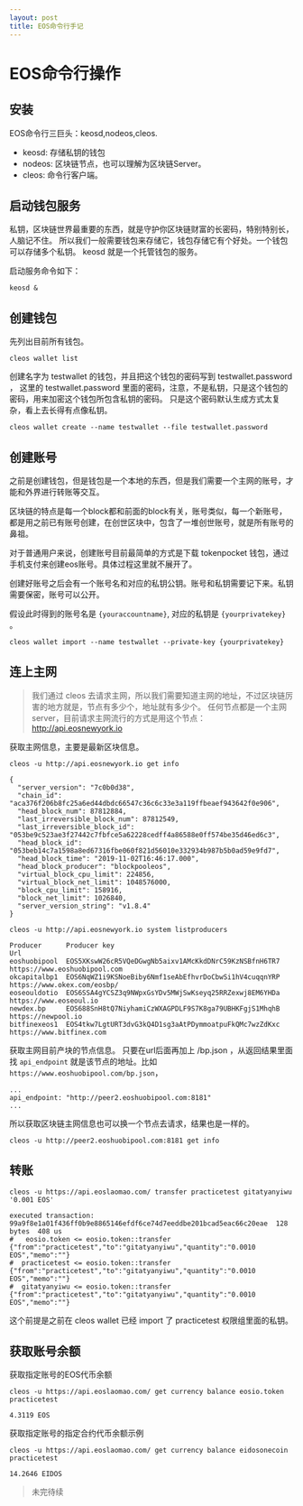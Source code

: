 ```yaml
---
layout: post
title: EOS命令行手记
---
```


# EOS命令行操作

## 安装

EOS命令行三巨头：keosd,nodeos,cleos.

- keosd: 存储私钥的钱包
- nodeos: 区块链节点，也可以理解为区块链Server。
- cleos: 命令行客户端。

## 启动钱包服务

私钥，区块链世界最重要的东西，就是守护你区块链财富的长密码，特别特别长，人脑记不住。
所以我们一般需要钱包来存储它，钱包存储它有个好处。一个钱包可以存储多个私钥。
keosd 就是一个托管钱包的服务。

启动服务命令如下：

```
keosd &
```

## 创建钱包


先列出目前所有钱包。

```
cleos wallet list
```

创建名字为 testwallet 的钱包，并且把这个钱包的密码写到 testwallet.password ，
这里的 testwallet.password 里面的密码，注意，不是私钥，只是这个钱包的密码，用来加密这个钱包所包含私钥的密码。
只是这个密码默认生成方式太复杂，看上去长得有点像私钥。

```
cleos wallet create --name testwallet --file testwallet.password
```

## 创建账号

之前是创建钱包，但是钱包是一个本地的东西，但是我们需要一个主网的账号，才能和外界进行转账等交互。

区块链的特点是每一个block都和前面的block有关，账号类似，每一个新账号，都是用之前已有账号创建，在创世区块中，包含了一堆创世账号，就是所有账号的鼻祖。

对于普通用户来说，创建账号目前最简单的方式是下载 tokenpocket 钱包，通过手机支付来创建eos账号。具体过程这里就不展开了。

创建好账号之后会有一个账号名和对应的私钥公钥。账号和私钥需要记下来。私钥需要保密，账号可以公开。

假设此时得到的账号名是 `{youraccountname}`, 对应的私钥是 `{yourprivatekey}` 。

```
cleos wallet import --name testwallet --private-key {yourprivatekey}
```

## 连上主网

> 我们通过 cleos 去请求主网，所以我们需要知道主网的地址，不过区块链厉害的地方就是，节点有多少个，地址就有多少个。
> 任何节点都是一个主网server，目前请求主网流行的方式是用这个节点：http://api.eosnewyork.io 

获取主网信息，主要是最新区块信息。

```
cleos -u http://api.eosnewyork.io get info

{
  "server_version": "7c0b0d38",
  "chain_id": "aca376f206b8fc25a6ed44dbdc66547c36c6c33e3a119ffbeaef943642f0e906",
  "head_block_num": 87812884,
  "last_irreversible_block_num": 87812549,
  "last_irreversible_block_id": "053be9c523ae3f27442c7fbfce5a62228cedff4a86588e0ff574be35d46ed6c3",
  "head_block_id": "053beb14c7a1598a8ed67316fbe060f821d56010e332934b987b5b0ad59e9fd7",
  "head_block_time": "2019-11-02T16:46:17.000",
  "head_block_producer": "blockpooleos",
  "virtual_block_cpu_limit": 224856,
  "virtual_block_net_limit": 1048576000,
  "block_cpu_limit": 158916,
  "block_net_limit": 1026840,
  "server_version_string": "v1.8.4"
}
```

```
cleos -u http://api.eosnewyork.io system listproducers

Producer      Producer key                                              Url
eoshuobipool  EOS5XKswW26cR5VQeDGwgNb5aixv1AMcKkdDNrC59KzNSBfnH6TR7     https://www.eoshuobipool.com
okcapitalbp1  EOS6NqWZ1i9KSNoeBiby6Nmf1seAbEfhvrDoCbwSi1hV4cuqqnYRP     https://www.okex.com/eosbp/
eoseouldotio  EOS6SSA4gYCSZ3q9NWpxGsYDv5MWjSwKseyq25RRZexwj8EM6YHDa     https://www.eoseoul.io
newdex.bp     EOS688SnH8tQ7NiyhamiCzWXAGPDLF9S7K8ga79UBHKFgjS1MhqhB     https://newpool.io
bitfinexeos1  EOS4tkw7LgtURT3dvG3kQ4D1sg3aAtPDymmoatpuFkQMc7wzZdKxc     https://www.bitfinex.com
```

获取主网目前产块的节点信息。
只要在url后面再加上 /bp.json ，从返回结果里面找 `api_endpoint` 就是该节点的地址。比如 `https://www.eoshuobipool.com/bp.json`，

```
...
api_endpoint: "http://peer2.eoshuobipool.com:8181"
...
```

所以获取区块链主网信息也可以换一个节点去请求，结果也是一样的。

```
cleos -u http://peer2.eoshuobipool.com:8181 get info
```

## 转账 

```
cleos -u https://api.eoslaomao.com/ transfer practicetest gitatyanyiwu '0.001 EOS'

executed transaction: 99a9f8e1a01f436ff0b9e8865146efdf6ce74d7eeddbe201bcad5eac66c20eae  128 bytes  408 us
#   eosio.token <= eosio.token::transfer        {"from":"practicetest","to":"gitatyanyiwu","quantity":"0.0010 EOS","memo":""}
#  practicetest <= eosio.token::transfer        {"from":"practicetest","to":"gitatyanyiwu","quantity":"0.0010 EOS","memo":""}
#  gitatyanyiwu <= eosio.token::transfer        {"from":"practicetest","to":"gitatyanyiwu","quantity":"0.0010 EOS","memo":""}
```

这个前提是之前在 cleos wallet 已经 import 了 practicetest 权限组里面的私钥。

## 获取账号余额

获取指定账号的EOS代币余额

```
cleos -u https://api.eoslaomao.com/ get currency balance eosio.token practicetest

4.3119 EOS
```

获取指定账号的指定合约代币余额示例

```
cleos -u https://api.eoslaomao.com/ get currency balance eidosonecoin practicetest

14.2646 EIDOS
```

> 未完待续
